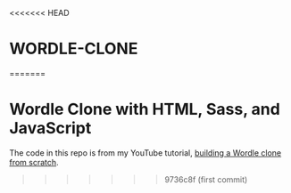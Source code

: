 <<<<<<< HEAD
# WORDLE-CLONE
=======
# Wordle Clone with HTML, Sass, and JavaScript

The code in this repo is from my YouTube tutorial, [building a Wordle clone from scratch](https://youtu.be/PNGgQzw6PQg).
>>>>>>> 9736c8f (first commit)
